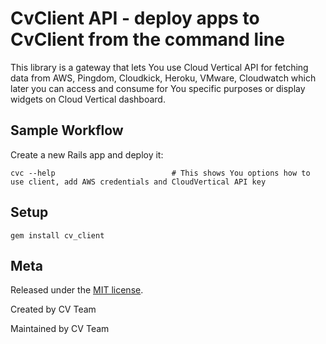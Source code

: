 CvClient API - deploy apps to CvClient from the command line
========================================================

This library is a gateway that lets You use Cloud Vertical API for fetching data from AWS, 
Pingdom, Cloudkick, Heroku, VMware, Cloudwatch which later you can access and consume for 
You specific purposes or display widgets on Cloud Vertical dashboard.



Sample Workflow
---------------

Create a new Rails app and deploy it:

    cvc --help							# This shows You options how to use client, add AWS credentials and CloudVertical API key

Setup
-----

    gem install cv_client

Meta
----

Released under the [MIT license](http://www.opensource.org/licenses/mit-license.php).

Created by CV Team

Maintained by CV Team
